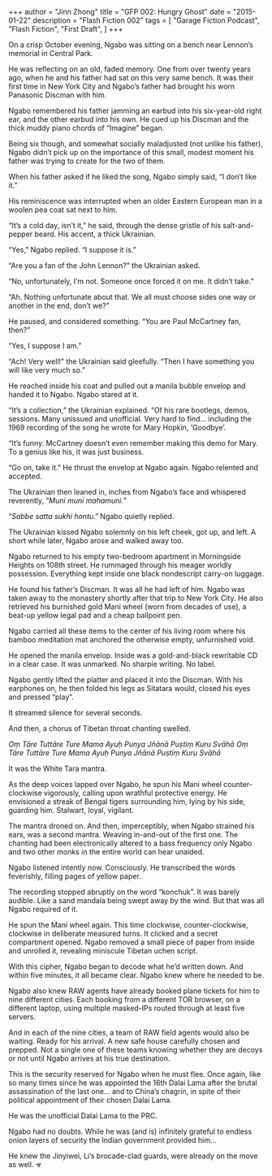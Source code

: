 +++
author = "Jinn Zhong"
title = "GFP 002: Hungry Ghost"
date = "2015-01-22"
description = "Flash Fiction 002"
tags = [
    "Garage Fiction Podcast",
    "Flash Fiction",
    "First Draft",
]
+++

On a crisp October evening, Ngabo was sitting on a bench near Lennon’s memorial in Central Park. 

He was reflecting on an old, faded memory. One from over twenty years ago, when he and his father had sat on this very same bench. It was their first time in New York City and Ngabo’s father had brought his worn Panasonic Discman with him.

Ngabo remembered his father jamming an earbud into his six-year-old right ear, and the other earbud into his own. He cued up his Discman and the thick muddy piano chords of “Imagine” began.

Being six though, and somewhat socially maladjusted (not unlike his father), Ngabo didn’t pick up on the importance of this small, modest moment his father was trying to create for the two of them.

When his father asked if he liked the song, Ngabo simply said, “I don’t like it.”

His reminiscence was interrupted when an older Eastern European man in a woolen pea coat sat next to him.

“It’s a cold day, isn’t it,” he said, through the dense gristle of his salt-and-pepper beard. His accent, a thick Ukrainian.

“Yes,” Ngabo replied. “I suppose it is.”

“Are you a fan of the John Lennon?” the Ukrainian asked.

“No, unfortunately, I’m not. Someone once forced it on me. It didn’t take.”

“Ah. Nothing unfortunate about that. We all must choose sides one way or another in the end, don’t we?” 

He paused, and considered something. “You are Paul McCartney fan, then?”

“Yes, I suppose I am.”

“Ach! Very well!” the Ukrainian said gleefully. “Then I have something you will like very much so.”

He reached inside his coat and pulled out a manila bubble envelop and handed it to Ngabo. Ngabo stared at it.

“It’s a collection,” the Ukrainian explained. “Of his rare bootlegs, demos, sessions. Many unissued and unofficial. Very hard to find... including the 1969 recording of the song he wrote for Mary Hopkin, ‘Goodbye’.

“It’s funny. McCartney doesn’t even remember making this demo for Mary. To a genius like his, it was just business.

“Go on, take it.” He thrust the envelop at Ngabo again. Ngabo relented and accepted.

The Ukrainian then leaned in, inches from Ngabo’s face and whispered reverently, “_Muni muni mahamuni._”

“_Sabbe satta sukhi hontu_.” Ngabo quietly replied.

The Ukrainian kissed Ngabo solemnly on his left cheek, got up, and left. A short while later, Ngabo arose and walked away too.

Ngabo returned to his empty two-bedroom apartment in Morningside Heights on 108th street. He rummaged through his meager worldly possession. Everything kept inside one black nondescript carry-on luggage.

He found his father’s Discman. It was all he had left of him. Ngabo was taken away to the monastery shortly after that trip to New York City. He also retrieved his burnished gold Mani wheel (worn from decades of use), a beat-up yellow legal pad and a cheap ballpoint pen.

Ngabo carried all these items to the center of his living room where his bamboo meditation mat anchored the otherwise empty, unfurnished void. 

He opened the manila envelop. Inside was a gold-and-black rewritable CD in a clear case. It was unmarked. No sharpie writing. No label. 

Ngabo gently lifted the platter and placed it into the Discman. With his earphones on, he then folded his legs as Sitatara would, closed his eyes and pressed “play”.

It streamed silence for several seconds.

And then, a chorus of Tibetan throat chanting swelled.

_Oṃ Tāre Tuttāre Ture Mama Ayuḥ Punya Jñānā Puṣtiṃ Kuru Svāhā
Oṃ Tāre Tuttāre Ture Mama Ayuḥ Punya Jñānā Puṣtiṃ Kuru Svāhā_

It was the White Tara mantra.

As the deep voices lapped over Ngabo, he spun his Mani wheel counter-clockwise vigorously, calling upon wrathful protective energy. He envisioned a streak of Bengal tigers surrounding him, lying by his side, guarding him. Stalwart, loyal, vigilant.

The mantra droned on. 
And then, imperceptibly, when Ngabo strained his ears, was a second mantra. Weaving in-and-out of the first one. The chanting had been electronically altered to a bass frequency only Ngabo and two other monks in the entire world can hear unaided.

Ngabo listened intently now. Consciously. He transcribed the words feverishly, filling pages of yellow paper.

The recording stopped abruptly on the word “konchuk”. It was barely audible. Like a sand mandala being swept away by the wind. But that was all Ngabo required of it.

He spun the Mani wheel again. This time clockwise, counter-clockwise, clockwise in deliberate measured turns. It clicked and a secret compartment opened. Ngabo removed a small piece of paper from inside and unrolled it, revealing miniscule Tibetan uchen script.

With this cipher, Ngabo began to decode what he’d written down. And within five minutes, it all became clear. Ngabo knew where he needed to be.

Ngabo also knew RAW agents have already booked plane tickets for him to nine different cities. Each booking from a different TOR browser, on a different laptop, using multiple masked-IPs routed through at least five servers.

And in each of the nine cities, a team of RAW field agents would also be waiting. Ready for his arrival. A new safe house carefully chosen and prepped. Not a single one of these teams knowing whether they are decoys or not until Ngabo arrives at his true destination.

This is the security reserved for Ngabo when he must flee. Once again, like so many times since he was appointed the 16th Dalai Lama after the brutal assassination of the last one... and to China’s chagrin, in spite of their political appointment of their chosen Dalai Lama.

He was the unofficial Dalai Lama to the PRC.

Ngabo had no doubts. While he was (and is) infinitely grateful to endless onion layers of security the Indian government provided him... 

He knew the Jinyiwei, Li’s brocade-clad guards, were already on the move as well. ☣
